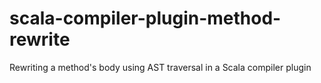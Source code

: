 # scala-compiler-plugin-method-rewrite
Rewriting a method's body using AST traversal in a Scala compiler plugin
